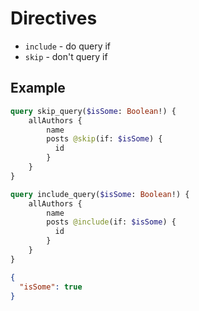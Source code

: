 # Directives

* `include` - do query if
* `skip` - don't query if

## Example

```graphql
query skip_query($isSome: Boolean!) {
    allAuthors {
        name
        posts @skip(if: $isSome) {
          id
        }
    }
}

query include_query($isSome: Boolean!) {
    allAuthors {
        name
        posts @include(if: $isSome) {
          id
        }
    }
}
```

```json
{
  "isSome": true
}
```